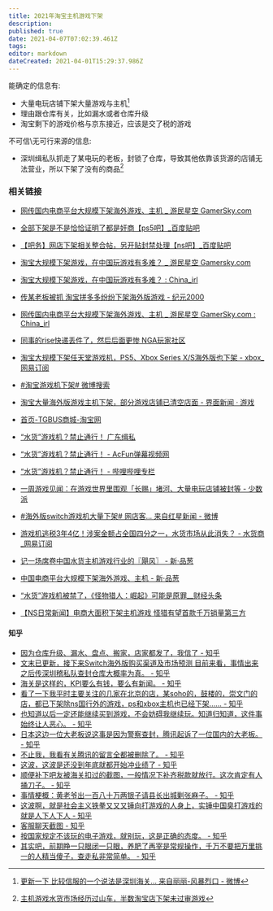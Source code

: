 ```yaml
---
title: 2021年淘宝主机游戏下架
description: 
published: true
date: 2021-04-07T07:02:39.461Z
tags: 
editor: markdown
dateCreated: 2021-04-01T15:29:37.986Z
---
```


能确定的信息有:

+ 大量电玩店铺下架大量游戏与主机[^gcl_01]
+ 理由跟仓库有关，比如漏水或者仓库升级
+ 淘宝剩下的游戏价格与京东接近，应该是交了税的游戏

[^gcl_01]: [更新一下 比较信服的一个说法是深圳海关... 来自丽丽-风暴烈口 - 微博](https://archive.is/ykJDR "https://weibo.com/1233961201/K8rP8Dct9")

不可信\无可行来源的信息:

+ 深圳缉私队抓走了某电玩的老板，封锁了仓库，导致其他依靠该货源的店铺无法营业，所以下架了没有的商品[^gcl_02]

[^gcl_02]: [主机游戏水货市场经历过山车，半数淘宝店下架未过审游戏](https://archive.is/vi5ED "https://posts.careerengine.us/p/60633dc29a3e7928f1600025")

<!--
有一个问题，过海关会被审查，文娱相关的商品属于出版物，如果不逃检查，法律上是否允许境外游戏入关。
-->

### 相关链接

+ [网传国内电商平台大规模下架海外游戏、主机 _ 游民星空 GamerSky.com](https://archive.is/CJ16b "https://www.gamersky.com/news/202103/1374700.shtml")
+ [全部下架是不是恰恰证明了都是奸商【ps5吧】_百度贴吧](https://web.archive.org/web/20210331065048/https://tieba.baidu.com/p/7280568569)
+ [【吧务】网店下架相关整合帖，另开贴封禁处理【ns吧】_百度贴吧](https://archive.is/ZqasN "https://web.archive.org/web/20210331064025/https://tieba.baidu.com/p/7281229548")
+ [淘宝大规模下架游戏，在中国玩游戏有多难？ _ 游民星空 Gamersky.com](https://archive.is/go6qz "https://www.gamersky.com/zl/column/202103/1375032.shtml")
+ [淘宝大规模下架游戏，在中国玩游戏有多难？ : China_irl](https://web.archive.org/web/20210331062232/https://old.reddit.com/r/China_irl/comments/mgkd4l/淘宝大规模下架游戏在中国玩游戏有多难/)
+ [传某老板被抓 淘宝拼多多纷纷下架海外版游戏 - 纪元2000](https://web.archive.org/web/20210331030747/https://www.epochtimes.com/gb/21/3/29/n12843651.htm)
+ [网传国内电商平台大规模下架海外游戏、主机 _ 游民星空 GamerSky.com : China_irl](https://web.archive.org/web/20210331031821/https://old.reddit.com/r/China_irl/comments/mg2gnt/网传国内电商平台大规模下架海外游戏主机_游民星空_gamerskycom/)
+ [同事的rise快递丢件了，然后后面更惨 NGA玩家社区](https://archive.is/2e28Q "https://bbs.nga.cn/read.php?tid=26114882")
+ [淘宝大规模下架任天堂游戏机，PS5、Xbox Series X/S海外版也下架 - xbox_网易订阅](https://archive.is/ETo2y "https://www.163.com/dy/article/G6DC2JQS0519D4UH.html")
+ [#淘宝游戏机下架# 微博搜索](https://archive.is/ejMpb "https://s.weibo.com/weibo?q=%23淘宝游戏机下架%23")
+ [淘宝大量海外版游戏主机下架，部分游戏店铺已清空店面 - 界面新闻 · 游戏](https://web.archive.org/web/20210401153220/https://www.jiemian.com/article/5889148.html "https://www.jiemian.com/article/5889148.html")
+ [首页-TGBUS商城-淘宝网](https://web.archive.org/web/20210404151331/https://tgbushd.world.taobao.com/ "https://archive.ph/Aw4rQ")

+ [“水货”游戏机？禁止通行！ 广东缉私](https://archive.is/PzBDa "https://web.archive.org/web/20210406014058/https://mp.weixin.qq.com/s/SEzbrVLsW4NY2x6hr-mGYQ")
+ [“水货”游戏机？禁止通行！ - AcFun弹幕视频网](https://web.archive.org/web/20210406014222/https://www.acfun.cn/a/ac27428075)
+ [“水货”游戏机？禁止通行！ - 哔哩哔哩专栏](https://archive.is/B8zFl "https://www.bilibili.com/read/cv10594415/")
+ [一周游戏见闻：在游戏世界里围观「长赐」堵河、大量电玩店铺被封等 - 少数派](https://web.archive.org/web/20210406014442/https://sspai.com/post/65870)
+ [#海外版switch游戏机大量下架# 网店客... 来自红星新闻 - 微博](https://archive.is/e1L9m "https://weibo.com/6105713761/K8BGyCHTq")
+ [游戏机逃税3年4亿！涉案金额占全国四分之一，水货市场从此消失？ - 水货商_网易订阅](https://archive.is/9mElF "https://www.163.com/dy/article/G6QTISCB0526D7OK.html")
+ [记一场席卷中国水货主机游戏行业的〖飓风〗 - 新·品葱](https://web.archive.org/web/20210406014216/https://pincong.rocks/article/31017)
+ [中国电商平台大规模下架海外游戏、主机 - 新·品葱](https://web.archive.org/web/20210406160435/https://pincong.rocks/article/30884)
+ [“水货”游戏机被禁了，《怪物猎人：崛起》可能是原罪__财经头条](https://web.archive.org/web/20210403124136/https://t.cj.sina.com.cn/articles/view/2953054937/b0040ad901900uoo4)
+ [【NS日常新闻】电商大面积下架主机游戏 怪猎有望首款千万销量第三方](https://archive.ph/fwwfF "https://weibo.com/ttarticle/p/show?id=2309404620237298598067")

#### 知乎

+ [因为仓库升级、漏水、盘点、搬家，店家都发了，我信了  - 知乎](https://web.archive.org/web/20210331080517/https://www.zhihu.com/question/451888962/answer/1807256834)
+ [文末已更新，接下来Switch海外版购买渠道及市场预测 目前来看，事情出来之后传深圳稽私队查封仓库大概率为真。 - 知乎](https://web.archive.org/web/20210331015053/https://www.zhihu.com/question/451888962)
+ [海关是这样的，KPI要么有钱，要么有新闻。 - 知乎](https://web.archive.org/web/20210331015422/https://www.zhihu.com/question/451888962/answer/1806377362)
+ [看了一下我平时主要关注的几家在北京的店，某soho的，鼓楼的，崇文门的店，都已下架除ns国行外的游戏，ps和xbox主机也已经下架...... - 知乎](https://web.archive.org/web/20210331015720/https://www.zhihu.com/question/451888962/answer/1806473369)
+ [也知道以后一定还能继续买到游戏，不会妨碍我继续玩。知道归知道，这件事始终让人恶心。 - 知乎](https://web.archive.org/web/20210331020056/https://www.zhihu.com/question/451888962/answer/1806806770)
+ [日本这边一位大老板说这事是因为警察查封，腾讯起诉了一位国内的大老板。 - 知乎](https://web.archive.org/web/20210331020252/https://www.zhihu.com/question/451888962/answer/1807174442)
+ [不止我，我看有关腾讯的留言全都被删除了。 - 知乎](https://web.archive.org/web/20210331020434/https://www.zhihu.com/question/451888962/answer/1807361539)
+ [这波，这波是还没到年底就都开始冲业绩了 - 知乎](https://web.archive.org/web/20210331020539/https://www.zhihu.com/question/451888962/answer/1807838109)
+ [顺便补下吧友被海关扣过的截图，一般情况下补齐税款就放行。这次肯定有人捅刀子。 - 知乎](https://web.archive.org/web/20210331020832/https://www.zhihu.com/question/451888962/answer/1807741585)
+ [事情梗概：黄老爷出一百八十万两银子请县长出城剿张麻子。 - 知乎](https://web.archive.org/web/20210331020558/https://www.zhihu.com/question/451888962/answer/1807314861)
+ [这波啊，就是社会主义铁拳又又又锤向打游戏的人身上，实锤中国臭打游戏的就是人下人下人 - 知乎](https://web.archive.org/web/20210331024035/https://www.zhihu.com/question/451888962/answer/1808248023)
+ [客服聊天截图 - 知乎](https://web.archive.org/web/20210331080238/https://www.zhihu.com/question/451888962/answer/1807100802)
+ [按国家规定不该玩的电子游戏，就别玩，这是正确的态度。 - 知乎](https://web.archive.org/web/20210331080240/https://www.zhihu.com/question/451888962/answer/1807445218)
+ [其实吧，前期睁一只眼闭一只眼，养肥了再宰是常规操作，千万不要把万里挑一的人精当傻子，查走私非常简单。 - 知乎](https://web.archive.org/web/20210331080519/https://www.zhihu.com/question/451888962/answer/1807581782)

